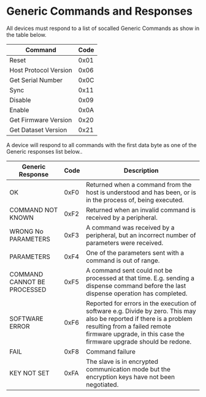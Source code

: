 # Generic Commands and Responses

All devices must respond to a list of so­called Generic Commands as show in the table below.

| Command               | Code |
| --------------------- | ---- |
| Reset                 | 0x01 | 
| Host Protocol Version | 0x06 | 
| Get Serial Number     | 0x0C | 
| Sync                  | 0x11 | 
| Disable               | 0x09 | 
| Enable                | 0x0A | 
| Get Firmware Version  | 0x20 | 
| Get Dataset Version   | 0x21 | 

A device will respond to all commands with the first data byte as one of the Generic responses list below..

| Generic Response | Code | Description |
| ---------------- | ---- | ----------- |
| OK | 0xF0 | Returned when a command from the host is understood and has been, or is in the process of, being executed.|
| COMMAND NOT KNOWN | 0xF2 |Returned when an invalid command is received by a peripheral.|
| WRONG No PARAMETERS |0xF3| A command was received by a peripheral, but an incorrect number of parameters were received.|
| PARAMETERS| 0xF4 |One of the parameters sent with a command is out of range.|
| COMMAND CANNOT BE PROCESSED| 0xF5 | A command sent could not be processed at that time. E.g. sending a dispense command before the last dispense operation has completed.|
| SOFTWARE ERROR |0xF6| Reported for errors in the execution of software e.g. Divide by zero. This may also be reported if there is a problem resulting from a failed remote firmware upgrade, in this case the firmware upgrade should be redone.|
| FAIL |0xF8 |Command failure|
| KEY NOT SET |0xFA| The slave is in encrypted communication mode but the encryption keys have not been negotiated.|
